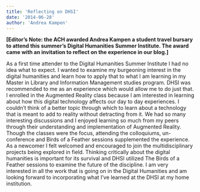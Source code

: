 ```yaml
---
title: 'Reflecting on DHSI'
date: '2014-06-28'
author: 'Andrea Kampen'
---
```

**\[Editor’s Note: the ACH awarded Andrea Kampen a student travel bursary to attend this summer’s Digital Humanities Summer Institute. The award came with an invitation to reflect on the experience in our blog.\]**

As a first time attender to the Digital Humanities Summer Institute I had no idea what to expect. I wanted to examine my burgeoning interest in the digital humanities and learn how to apply that to what I am learning in my Master in Library and Information Management studies program. DHSI was recommended to me as an experience which would allow me to do just that. I enrolled in the Augmented Reality class because I am interested in learning about how this digital technology affects our day to day experiences. I couldn’t think of a better topic through which to learn about a technology that is meant to add to reality without detracting from it. We had so many interesting discussions and I enjoyed learning so much from my peers through their understanding and implementation of Augmented Reality. Though the classes were the focus, attending the colloquiums, un-conference and Birds of a Feather sessions supplemented the experience. As a newcomer I felt welcomed and encouraged to join the multidisciplinary projects being explored in field. Thinking critically about the digital humanities is important for its survival and DHSI utilized The Birds of a Feather sessions to examine the future of the discipline. I am very interested in all the work that is going on in the Digital Humanities and am looking forward to incorporating what I’ve learned at the DHSI at my home institution.
